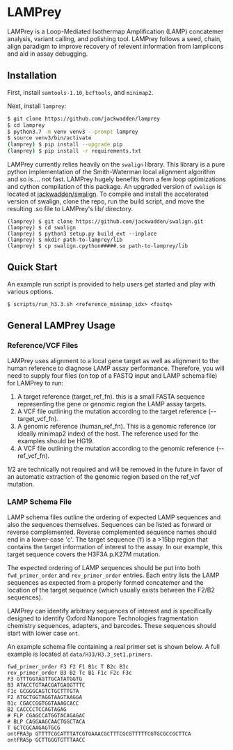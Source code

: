 # LAMPrey

LAMPrey is a Loop-Mediated Isothermap Amplification (LAMP) concatemer analysis, variant calling, and polishing tool. LAMPrey follows a seed, chain, align paradigm to improve recovery of relevent information from lamplicons and aid in assay debugging.

## Installation
First, install `samtools-1.10`, `bcftools`, and `minimap2`.

Next, install `lamprey`:
```bash
$ git clone https://github.com/jackwadden/lamprey
$ cd lamprey
$ python3.7 -m venv venv3 --prompt lamprey
$ source venv3/bin/activate
(lamprey) $ pip install --upgrade pip
(lamprey) $ pip install -r requirements.txt
```

LAMPrey currently relies heavily on the ```swalign``` library. This library is a pure python implementation of the Smith-Waterman local alignment algorithm and so is.... not fast. LAMPrey hugely benefits from a few loop optimizations and cython compilation of this package. An upgraded version of ```swalign``` is located at [jackwadden/swalign](https://www.github.com/jackwadden/swalign). To compile and install the accelerated version of swalign, clone the repo, run the build script, and move the resulting .so file to LAMPrey's lib/ directory.
```
(lamprey) $ git clone https://github.com/jackwadden/swalign.git
(lamprey) $ cd swalign
(lamprey) $ python3 setup.py build_ext --inplace
(lamprey) $ mkdir path-to-lamprey/lib
(lamprey) $ cp swalign.cpython#####.so path-to-lamprey/lib
```

## Quick Start

An example run script is provided to help users get started and play with various options.
```
$ scripts/run_h3.3.sh <reference_minimap_idx> <fastq>
```
## General LAMPrey Usage

### Reference/VCF Files
LAMPrey uses alignment to a local gene target as well as alignment to the human reference to diagnose LAMP assay performance. Therefore, you will need to supply four files (on top of a FASTQ input and LAMP schema file) for LAMPrey to run:
1. A target reference (target_ref_fn). this is a small FASTA sequence representing the gene or genomic region the LAMP assay targets.
2. A VCF file outlining the mutation according to the target reference (--target_vcf_fn).
3. A genomic reference (human_ref_fn). This is a genomic reference (or ideally minimap2 index) of the host. The reference used for the examples should be HG19.
4. A VCF file outlining the mutation according to the genomic reference (--ref_vcf_fn).

1/2 are technically not required and will be removed in the future in favor of an automatic extraction of the genomic region based on the ref_vcf mutation.

### LAMP Schema File
LAMP schema files outline the ordering of expected LAMP sequences and also the sequences themselves. Sequences can be listed as forward or reverse complemented. Reverse complemented sequence names should end in a lower-case 'c'. The target sequence (```T```) is a >15bp region that contains the target information of interest to the assay. In our example, this target sequence covers the H3F3A p.K27M mutation.

The expected ordering of LAMP sequences should be put into both ```fwd_primer_order``` and ```rev_primer_order``` entries. Each entry lists the LAMP sequences as expected from a properly formed concatemer and the location of the target sequence (which usually exists between the F2/B2 sequences).

LAMPrey can identify arbitrary sequences of interest and is specifically designed to identify Oxford Nanopore Technologies fragmentation chemistry sequences, adapters, and barcodes. These sequences should start with lower case ```ont```.

An example schema file containing a real primer set is shown below. A full example is located at ```data/H33/H3.3_set1.primers```.

```
fwd_primer_order F3 F2 F1 B1c T B2c B3c
rev_primer_order B3 B2 Tc B1 F1c F2c F3c
F3 GTTTGGTAGTTGCATATGGTG
B3 ATACCTGTAACGATGAGGTTTC
F1c GCGGGCAGTCTGCTTTGTA
F2 ATGCTGGTAGGTAAGTAAGGA
B1c CGACCGGTGGTAAAGCACC
B2 CACCCCTCCAGTAGAG
# FLP CGAGCCATGGTACAGAGAC
# BLP CAGGAAGCAACTGGCTACA
T GCTCGCAAGAGTGCG
ontFRA3p GTTTTCGCATTTATCGTGAAACGCTTTCGCGTTTTTCGTGCGCCGCTTCA
ontFRA5p GCTTGGGTGTTTAACC
```

